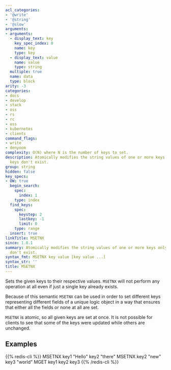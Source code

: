 ```yaml
---
acl_categories:
- '@write'
- '@string'
- '@slow'
arguments:
- arguments:
  - display_text: key
    key_spec_index: 0
    name: key
    type: key
  - display_text: value
    name: value
    type: string
  multiple: true
  name: data
  type: block
arity: -3
categories:
- docs
- develop
- stack
- oss
- rs
- rc
- oss
- kubernetes
- clients
command_flags:
- write
- denyoom
complexity: O(N) where N is the number of keys to set.
description: Atomically modifies the string values of one or more keys only when all
  keys don't exist.
group: string
hidden: false
key_specs:
- OW: true
  begin_search:
    spec:
      index: 1
    type: index
  find_keys:
    spec:
      keystep: 2
      lastkey: -1
      limit: 0
    type: range
  insert: true
linkTitle: MSETNX
since: 1.0.1
summary: Atomically modifies the string values of one or more keys only when all keys
  don't exist.
syntax_fmt: MSETNX key value [key value ...]
syntax_str: ''
title: MSETNX
---
```

Sets the given keys to their respective values.
`MSETNX` will not perform any operation at all even if just a single key already
exists.

Because of this semantic `MSETNX` can be used in order to set different keys
representing different fields of a unique logic object in a way that ensures
that either all the fields or none at all are set.

`MSETNX` is atomic, so all given keys are set at once.
It is not possible for clients to see that some of the keys were updated while
others are unchanged.

## Examples

{{% redis-cli %}}
MSETNX key1 "Hello" key2 "there"
MSETNX key2 "new" key3 "world"
MGET key1 key2 key3
{{% /redis-cli %}}

